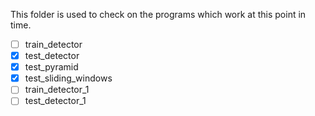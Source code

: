 This folder is used to check on the programs which work at this point in time.<br>

- [ ] train_detector
- [x] test_detector
- [x] test_pyramid
- [x] test_sliding_windows
- [ ] train_detector_1
- [ ] test_detector_1